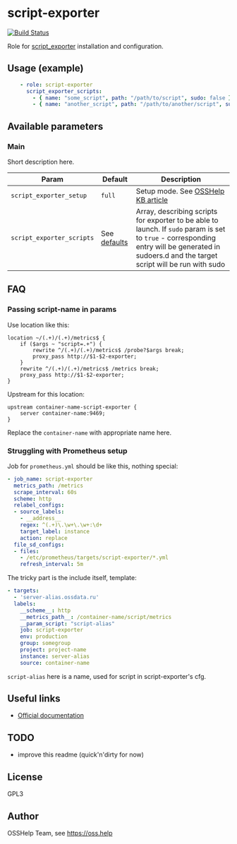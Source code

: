 # script-exporter

[![Build Status](https://drone.osshelp.ru/api/badges/ansible/script-exporter/status.svg)](https://drone.osshelp.ru/ansible/script-exporter)

Role for [script_exporter](https://github.com/ricoberger/script_exporter) installation and configuration.

## Usage (example)

```yaml
    - role: script-exporter
      script_exporter_scripts:
        - { name: "some_script", path: "/path/to/script", sudo: false }
        - { name: "another_script", path: "/path/to/another/script", sudo: true }
```

## Available parameters

### Main

Short description here.

| Param | Default | Description |
| -------- | -------- | -------- |
| `script_exporter_setup` | `full` | Setup mode. See [OSSHelp KB article](https://oss.help/kb4895) |
| `script_exporter_scripts` | See [defaults](defaults/main.yml) | Array, describing scripts for exporter to be able to launch. If `sudo` param is set to `true` - corresponding entry will be generated in sudoers.d and the target script will be run with sudo |

## FAQ

### Passing script-name in params

Use location like this:

```nginx
location ~/(.+)/(.+)/metrics$ {
    if ($args ~ "script=.+") {
        rewrite ^/(.+)/(.+)/metrics$ /probe?$args break;
        proxy_pass http://$1-$2-exporter;
    }
    rewrite ^/(.+)/(.+)/metrics$ /metrics break;
    proxy_pass http://$1-$2-exporter;
}
```

Upstream for this location:

```nginx
upstream container-name-script-exporter {
    server container-name:9469;
}
```

Replace the `container-name` with appropriate name here.

### Struggling with Prometheus setup

Job for `prometheus.yml` should be like this, nothing special:

```yaml
- job_name: script-exporter
  metrics_path: /metrics
  scrape_interval: 60s
  scheme: http
  relabel_configs:
  - source_labels:
    - __address__
    regex: ^(.+)\.\w+\.\w+:\d+
    target_label: instance
    action: replace
  file_sd_configs:
  - files:
    - /etc/prometheus/targets/script-exporter/*.yml
    refresh_interval: 5m
```

The tricky part is the include itself, template:

```yaml
- targets:
  - 'server-alias.ossdata.ru'
  labels:
    __scheme__: http
    __metrics_path__: /container-name/script/metrics
    __param_script: "script-alias"
    job: script-exporter
    env: production
    group: somegroup
    project: project-name
    instance: server-alias
    source: container-name
```

`script-alias` here is a name, used for script in script-exporter's cfg.

## Useful links

- [Official documentation](https://github.com/ricoberger/script_exporter/blob/master/README.md)

## TODO

- improve this readme (quick'n'dirty for now)

## License

GPL3

## Author

OSSHelp Team, see <https://oss.help>
